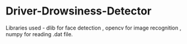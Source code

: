 # Driver-Drowsiness-Detector
Libraries used - dlib for face detection , opencv for image recognition , numpy for reading .dat file.
